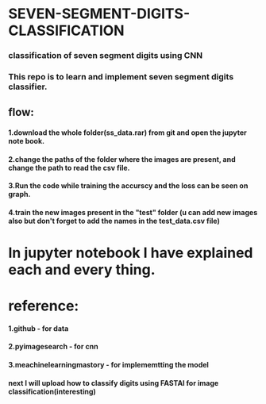 # SEVEN-SEGMENT-DIGITS-CLASSIFICATION
### classification of seven segment digits using CNN

### This repo is to learn and implement seven segment digits classifier.
## flow:
#### 1.download the whole folder(ss_data.rar) from git and open the jupyter note book.
#### 2.change the paths of the folder where the images are present, and change the path to read the csv file.
#### 3.Run the code while training the accurscy and the loss can be seen on graph.
#### 4.train the new images present in the "test" folder (u can add new images also but don't forget to add the names in the test_data.csv file)

# In jupyter notebook I have explained each and every thing.

# reference:
#### 1.github - for data
#### 2.pyimagesearch - for cnn
#### 3.meachinelearningmastory - for implememtting the model

#### next I will upload how to classify digits using FASTAI for image classification(interesting)
